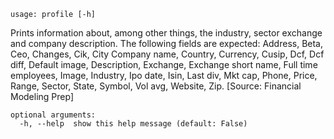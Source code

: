 ```text
usage: profile [-h]
```

Prints information about, among other things, the industry, sector exchange and company description. The following fields are expected: Address, Beta, Ceo, Changes, Cik, City Company name, Country, Currency, Cusip, Dcf, Dcf diff, Default image, Description, Exchange, Exchange short name, Full time employees, Image, Industry, Ipo date, Isin, Last div, Mkt cap, Phone, Price, Range, Sector, State, Symbol, Vol avg, Website, Zip. [Source: Financial Modeling Prep]

```
optional arguments:
  -h, --help  show this help message (default: False)
```
